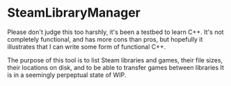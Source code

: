 # SteamLibraryManager

Please don't judge this too harshly, it's been a testbed to learn C++. It's not completely functional, and has more cons than pros, but hopefully it illustrates that I can write some form of functional C++.

The purpose of this tool is to list Steam libraries and games, their file sizes, their locations on disk, and to be able to transfer games between libraries
It is in a seemingly perpeptual state of WIP.
